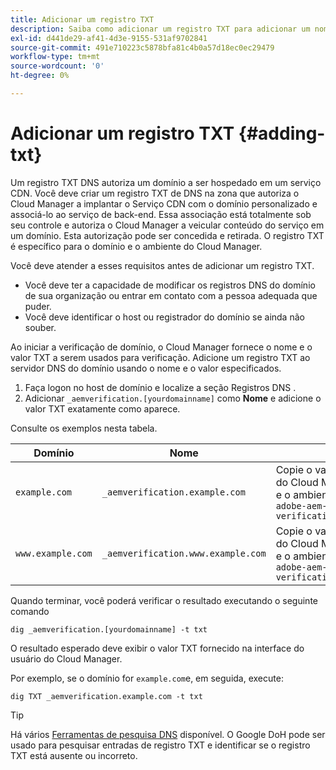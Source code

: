 ```yaml
---
title: Adicionar um registro TXT
description: Saiba como adicionar um registro TXT para adicionar um nome de domínio personalizado no Cloud Manager.
exl-id: d441de29-af41-4d3e-9155-531af9702841
source-git-commit: 491e710223c5878bfa81c4b0a57d18ec0ec29479
workflow-type: tm+mt
source-wordcount: '0'
ht-degree: 0%

---
```


# Adicionar um registro TXT {#adding-txt}

Um registro TXT DNS autoriza um domínio a ser hospedado em um serviço CDN. Você deve criar um registro TXT de DNS na zona que autoriza o Cloud Manager a implantar o Serviço CDN com o domínio personalizado e associá-lo ao serviço de back-end. Essa associação está totalmente sob seu controle e autoriza o Cloud Manager a veicular conteúdo do serviço em um domínio. Esta autorização pode ser concedida e retirada. O registro TXT é específico para o domínio e o ambiente do Cloud Manager.

Você deve atender a esses requisitos antes de adicionar um registro TXT.

* Você deve ter a capacidade de modificar os registros DNS do domínio de sua organização ou entrar em contato com a pessoa adequada que puder.
* Você deve identificar o host ou registrador do domínio se ainda não souber.

Ao iniciar a verificação de domínio, o Cloud Manager fornece o nome e o valor TXT a serem usados para verificação. Adicione um registro TXT ao servidor DNS do domínio usando o nome e o valor especificados.

1. Faça logon no host de domínio e localize a seção Registros DNS .
1. Adicionar `_aemverification.[yourdomainname]` como **Nome** e adicione o valor TXT exatamente como aparece.

Consulte os exemplos nesta tabela.

| Domínio | Nome | Valor TXT |
|--- |--- |---|
| `example.com` | `_aemverification.example.com` | Copie o valor inteiro exibido na interface do usuário do Cloud Manager. Isso é específico para o domínio e o ambiente . Por exemplo:<br>`adobe-aem-verification=example.com/[program]/[env]/..*` |
| `www.example.com` | `_aemverification.www.example.com` | Copie o valor inteiro exibido na interface do usuário do Cloud Manager. Isso é específico para o domínio e o ambiente . Por exemplo:<br>`adobe-aem-verification=www.example.com/[program]/[env]/..*` |

Quando terminar, você poderá verificar o resultado executando o seguinte comando

```shell
dig _aemverification.[yourdomainname] -t txt
```

O resultado esperado deve exibir o valor TXT fornecido na interface do usuário do Cloud Manager.

Por exemplo, se o domínio for `example.com`e, em seguida, execute:

```shell
dig TXT _aemverification.example.com -t txt
```

>[!TIP]
>
>Há vários [Ferramentas de pesquisa DNS](https://www.ultratools.com/tools/dnsLookup) disponível. O Google DoH pode ser usado para pesquisar entradas de registro TXT e identificar se o registro TXT está ausente ou incorreto.
